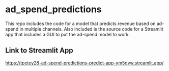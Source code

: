 # ad_spend_predictions

This repo includes the code for a model that predicts revenue based on ad-spend in multiple channels. Also included is the source code for a Streamlit app that includes a GUI to put the ad-spend model to work. 

## Link to Streamlit App

https://tpetey28-ad-spend-predictions-predict-app-ym5dvw.streamlit.app/
